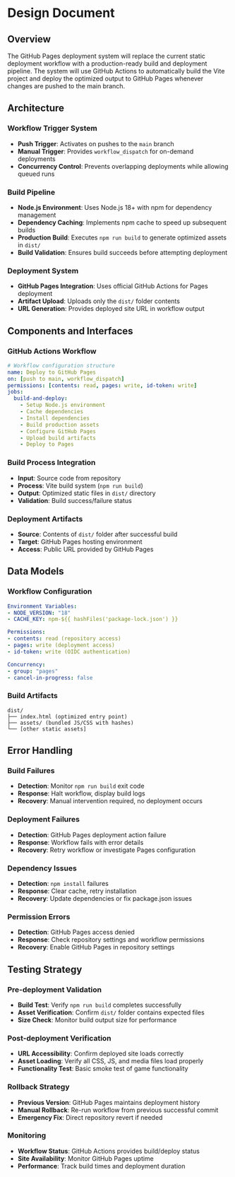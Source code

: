 # Design Document

## Overview

The GitHub Pages deployment system will replace the current static deployment workflow with a production-ready build and deployment pipeline. The system will use GitHub Actions to automatically build the Vite project and deploy the optimized output to GitHub Pages whenever changes are pushed to the main branch.

## Architecture

### Workflow Trigger System
- **Push Trigger**: Activates on pushes to the `main` branch
- **Manual Trigger**: Provides `workflow_dispatch` for on-demand deployments
- **Concurrency Control**: Prevents overlapping deployments while allowing queued runs

### Build Pipeline
- **Node.js Environment**: Uses Node.js 18+ with npm for dependency management
- **Dependency Caching**: Implements npm cache to speed up subsequent builds
- **Production Build**: Executes `npm run build` to generate optimized assets in `dist/`
- **Build Validation**: Ensures build succeeds before attempting deployment

### Deployment System
- **GitHub Pages Integration**: Uses official GitHub Actions for Pages deployment
- **Artifact Upload**: Uploads only the `dist/` folder contents
- **URL Generation**: Provides deployed site URL in workflow output

## Components and Interfaces

### GitHub Actions Workflow
```yaml
# Workflow configuration structure
name: Deploy to GitHub Pages
on: [push to main, workflow_dispatch]
permissions: [contents: read, pages: write, id-token: write]
jobs:
  build-and-deploy:
    - Setup Node.js environment
    - Cache dependencies
    - Install dependencies
    - Build production assets
    - Configure GitHub Pages
    - Upload build artifacts
    - Deploy to Pages
```

### Build Process Integration
- **Input**: Source code from repository
- **Process**: Vite build system (`npm run build`)
- **Output**: Optimized static files in `dist/` directory
- **Validation**: Build success/failure status

### Deployment Artifacts
- **Source**: Contents of `dist/` folder after successful build
- **Target**: GitHub Pages hosting environment
- **Access**: Public URL provided by GitHub Pages

## Data Models

### Workflow Configuration
```yaml
Environment Variables:
- NODE_VERSION: "18"
- CACHE_KEY: npm-${{ hashFiles('package-lock.json') }}

Permissions:
- contents: read (repository access)
- pages: write (deployment access)
- id-token: write (OIDC authentication)

Concurrency:
- group: "pages"
- cancel-in-progress: false
```

### Build Artifacts
```
dist/
├── index.html (optimized entry point)
├── assets/ (bundled JS/CSS with hashes)
└── [other static assets]
```

## Error Handling

### Build Failures
- **Detection**: Monitor `npm run build` exit code
- **Response**: Halt workflow, display build logs
- **Recovery**: Manual intervention required, no deployment occurs

### Deployment Failures
- **Detection**: GitHub Pages deployment action failure
- **Response**: Workflow fails with error details
- **Recovery**: Retry workflow or investigate Pages configuration

### Dependency Issues
- **Detection**: `npm install` failures
- **Response**: Clear cache, retry installation
- **Recovery**: Update dependencies or fix package.json issues

### Permission Errors
- **Detection**: GitHub Pages access denied
- **Response**: Check repository settings and workflow permissions
- **Recovery**: Enable GitHub Pages in repository settings

## Testing Strategy

### Pre-deployment Validation
- **Build Test**: Verify `npm run build` completes successfully
- **Asset Verification**: Confirm `dist/` folder contains expected files
- **Size Check**: Monitor build output size for performance

### Post-deployment Verification
- **URL Accessibility**: Confirm deployed site loads correctly
- **Asset Loading**: Verify all CSS, JS, and media files load properly
- **Functionality Test**: Basic smoke test of game functionality

### Rollback Strategy
- **Previous Version**: GitHub Pages maintains deployment history
- **Manual Rollback**: Re-run workflow from previous successful commit
- **Emergency Fix**: Direct repository revert if needed

### Monitoring
- **Workflow Status**: GitHub Actions provides build/deploy status
- **Site Availability**: Monitor GitHub Pages uptime
- **Performance**: Track build times and deployment duration